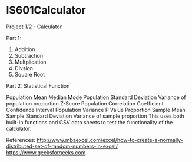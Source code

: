 # IS601Calculator

Project 1/2 - Calculator

Part 1:
1. Addition 
2. Subtraction 
3. Multplication 
4. Divsion 
5. Square Root

Part 2:
Statistical Function 
 
 Population Mean
 Median
 Mode
 Population Standard Deviation
 Variance of population proportion
 Z-Score
 Population Correlation Coefficient
 Confidence Interval
 Population Variance
 P Value
 Proportion
 Sample Mean
 Sample Standard Deviation
 Variance of sample proportion
This uses both built-in functions and CSV data sheets to test the functionality of the calculator.

References:
http://www.mbaexcel.com/excel/how-to-create-a-normally-distributed-set-of-random-numbers-in-excel/
https://www.geeksforgeeks.com

